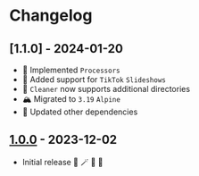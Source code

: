 # Changelog

## [1.1.0] - 2024-01-20

- 👾 Implemented `Processors`
- 📸 Added support for `TikTok` `Slideshows`
- 🧹 `Cleaner` now supports additional directories
- 🏔️ Migrated to `3.19` `Alpine`
- 🧪 Updated other dependencies

## [1.0.0] - 2023-12-02

- Initial release 🐻 🪄 🦄 🚀

[1.0.1]: https://github.com/tatoalo/mediaDownloader/releases/tag/1.0.1
[1.0.0]: https://github.com/tatoalo/mediaDownloader/releases/tag/1.0.0

